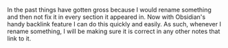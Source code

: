 In the past things have gotten gross because I would rename something and then not fix it in every section it appeared in. Now with Obsidian's handy backlink feature I can do this quickly and easily. As such, whenever I rename something, I will be making sure it is correct in any other notes that link to it.